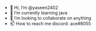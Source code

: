 - 👋 Hi, I’m @yaseen2402
- 🌱 I’m currently learning java
- 💞️ I’m looking to collaborate on anything
- 📫 How to reach me discord: ace#8055

<!---
yaseen2402/yaseen2402 is a ✨ special ✨ repository because its `README.md` (this file) appears on your GitHub profile.
You can click the Preview link to take a look at your changes.
--->
